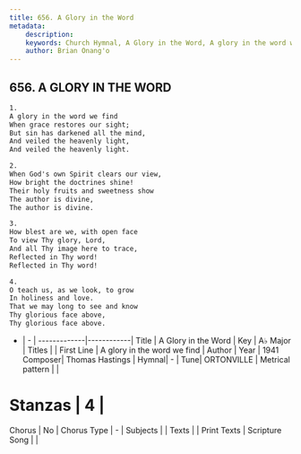 ```yaml
---
title: 656. A Glory in the Word
metadata:
    description: 
    keywords: Church Hymnal, A Glory in the Word, A glory in the word we find, 
    author: Brian Onang'o
---
```



## 656. A GLORY IN THE WORD

```txt
1.
A glory in the word we find 
When grace restores our sight; 
But sin has darkened all the mind, 
And veiled the heavenly light, 
And veiled the heavenly light. 

2.
When God's own Spirit clears our view, 
How bright the doctrines shine! 
Their holy fruits and sweetness show 
The author is divine, 
The author is divine. 

3.
How blest are we, with open face 
To view Thy glory, Lord, 
And all Thy image here to trace, 
Reflected in Thy word! 
Reflected in Thy word! 

4.
O teach us, as we look, to grow 
In holiness and love. 
That we may long to see and know 
Thy glorious face above, 
Thy glorious face above.
```

- |   -  |
-------------|------------|
Title | A Glory in the Word |
Key | A♭ Major |
Titles |  |
First Line | A glory in the word we find |
Author | 
Year | 1941
Composer| Thomas Hastings |
Hymnal|  - |
Tune| ORTONVILLE |
Metrical pattern | |
# Stanzas | 4 |
Chorus | No |
Chorus Type | - |
Subjects |  |
Texts |  |
Print Texts | 
Scripture Song |  |
  

